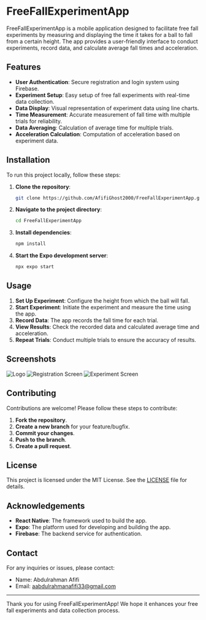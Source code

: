 # FreeFallExperimentApp

FreeFallExperimentApp is a mobile application designed to facilitate free fall experiments by measuring and displaying the time it takes for a ball to fall from a certain height. The app provides a user-friendly interface to conduct experiments, record data, and calculate average fall times and acceleration.

## Features

- **User Authentication**: Secure registration and login system using Firebase.
- **Experiment Setup**: Easy setup of free fall experiments with real-time data collection.
- **Data Display**: Visual representation of experiment data using line charts.
- **Time Measurement**: Accurate measurement of fall time with multiple trials for reliability.
- **Data Averaging**: Calculation of average time for multiple trials.
- **Acceleration Calculation**: Computation of acceleration based on experiment data.

## Installation

To run this project locally, follow these steps:

1. **Clone the repository**:
    ```sh
    git clone https://github.com/AfifiGhost2000/FreeFallExperimentApp.git
    ```

2. **Navigate to the project directory**:
    ```sh
    cd FreeFallExperimentApp
    ```

3. **Install dependencies**:
    ```sh
    npm install
    ```

4. **Start the Expo development server**:
    ```sh
    npx expo start
    ```

## Usage

1. **Set Up Experiment**: Configure the height from which the ball will fall.
2. **Start Experiment**: Initiate the experiment and measure the time using the app.
3. **Record Data**: The app records the fall time for each trial.
4. **View Results**: Check the recorded data and calculated average time and acceleration.
5. **Repeat Trials**: Conduct multiple trials to ensure the accuracy of results.

## Screenshots

![Logo](screenshots/logo.png)
![Registration Screen](screenshots/register.png)
![Experiment Screen](screenshots/experiment.png)


## Contributing

Contributions are welcome! Please follow these steps to contribute:

1. **Fork the repository**.
2. **Create a new branch** for your feature/bugfix.
3. **Commit your changes**.
4. **Push to the branch**.
5. **Create a pull request**.

## License

This project is licensed under the MIT License. See the [LICENSE](LICENSE) file for details.

## Acknowledgements

- **React Native**: The framework used to build the app.
- **Expo**: The platform used for developing and building the app.
- **Firebase**: The backend service for authentication.

## Contact

For any inquiries or issues, please contact:

- Name: Abdulrahman Afifi
- Email: aabdulrahmanafifi33@gmail.com

---

Thank you for using FreeFallExperimentApp! We hope it enhances your free fall experiments and data collection process.
